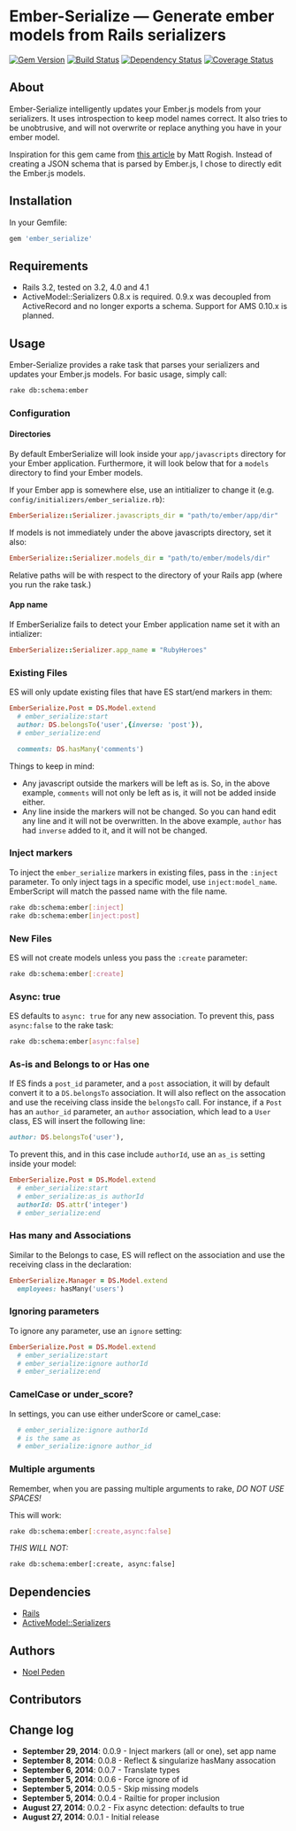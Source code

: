 Ember-Serialize &mdash; Generate ember models from Rails serializers
===================================================

[![Gem
Version](https://badge.fury.io/rb/ember_serialize.png)](http://badge.fury.io/rb/ember_serialize)
[![Build Status](https://secure.travis-ci.org/straydogstudio/ember_serialize.png?branch=master)](http://travis-ci.org/straydogstudio/ember_serialize)
[![Dependency Status](https://gemnasium.com/straydogstudio/ember_serialize.png?branch=master)](https://gemnasium.com/straydogstudio/ember_serialize)
[![Coverage Status](https://coveralls.io/repos/straydogstudio/ember_serialize/badge.png)](https://coveralls.io/r/straydogstudio/ember_serialize)

## About

Ember-Serialize intelligently updates your Ember.js models from your serializers. It uses introspection to keep model names correct. It also tries to be unobtrusive, and will not overwrite or replace anything you have in your ember model.

Inspiration for this gem came from [this article](http://techblog.fundinggates.com/blog/2013/03/automatically-generate-ember-models-from-rails-serializers/) by Matt Rogish. Instead of creating a JSON schema that is parsed by Ember.js, I chose to directly edit the Ember.js models.

## Installation

In your Gemfile:

```ruby
gem 'ember_serialize'
```

## Requirements

* Rails 3.2, tested on 3.2, 4.0 and 4.1
* ActiveModel::Serializers 0.8.x is required. 0.9.x was decoupled from ActiveRecord and no longer exports a schema. Support for AMS 0.10.x is planned.

## Usage

Ember-Serialize provides a rake task that parses your serializers and updates your Ember.js models. For basic usage, simply call:

```bash
rake db:schema:ember
```

### Configuration

#### Directories

By default EmberSerialize will look inside your `app/javascripts` directory for your Ember application. Furthermore, it will look below that for a `models` directory to find your Ember models.

If your Ember app is somewhere else, use an intitializer to change it (e.g. `config/initializers/ember_serialize.rb`):

```ruby
EmberSerialize::Serializer.javascripts_dir = "path/to/ember/app/dir"
```

If models is not immediately under the above javascripts directory, set it also:

```ruby
EmberSerialize::Serializer.models_dir = "path/to/ember/models/dir"
```

Relative paths will be with respect to the directory of your Rails app (where you run the rake task.)

#### App name

If EmberSerialize fails to detect your Ember application name set it with an intializer:

```ruby
EmberSerialize::Serializer.app_name = "RubyHeroes"
```

### Existing Files

ES will only update existing files that have ES start/end markers in them:

```ruby
EmberSerialize.Post = DS.Model.extend
  # ember_serialize:start
  author: DS.belongsTo('user',{inverse: 'post'}),
  # ember_serialize:end

  comments: DS.hasMany('comments')
```

Things to keep in mind:
* Any javascript outside the markers will be left as is. So, in the above example, `comments` will not only be left as is, it will not be added inside either.
* Any line inside the markers will not be changed. So you can hand edit any line and it will not be overwritten. In the above example, `author` has had `inverse` added to it, and it will not be changed.

### Inject markers

To inject the `ember_serialize` markers in existing files, pass in the `:inject` parameter. To only inject tags in a specific model, use `inject:model_name`. EmberScript will match the passed name with the file name.

```bash
rake db:schema:ember[:inject]
rake db:schema:ember[inject:post]
```

### New Files

ES will not create models unless you pass the `:create` parameter:

```bash
rake db:schema:ember[:create]
```

### Async: true

ES defaults to `async: true` for any new association. To prevent this, pass `async:false` to the rake task:

```bash
rake db:schema:ember[async:false]
```

### As-is and Belongs to or Has one

If ES finds a `post_id` parameter, and a `post` association, it will by default convert it to a `DS.belongsTo` association. It will also reflect on the assocation and use the receiving class inside the `belongsTo` call. For instance, if a `Post` has an `author_id` parameter, an `author` association, which lead to a `User` class, ES will insert the following line:

```ruby
author: DS.belongsTo('user'),
```

To prevent this, and in this case include `authorId`, use an `as_is` setting inside your model:

```ruby
EmberSerialize.Post = DS.Model.extend
  # ember_serialize:start
  # ember_serialize:as_is authorId
  authorId: DS.attr('integer')
  # ember_serialize:end
```

### Has many and Associations

Similar to the Belongs to case, ES will reflect on the association and use the receiving class in the declaration:

```ruby
EmberSerialize.Manager = DS.Model.extend
  employees: hasMany('users')
```

### Ignoring parameters

To ignore any parameter, use an `ignore` setting:

```ruby
EmberSerialize.Post = DS.Model.extend
  # ember_serialize:start
  # ember_serialize:ignore authorId
  # ember_serialize:end
```

### CamelCase or under_score?

In settings, you can use either underScore or camel_case:

```ruby
  # ember_serialize:ignore authorId
  # is the same as
  # ember_serialize:ignore author_id
```

### Multiple arguments

Remember, when you are passing multiple arguments to rake, _DO NOT USE SPACES!_

This will work:

```bash
rake db:schema:ember[:create,async:false]
```

_THIS WILL NOT:_

```bash
rake db:schema:ember[:create, async:false]
```

## Dependencies

- [Rails](https://github.com/rails/rails)
- [ActiveModel::Serializers](https://github.com/rails-api/active_model_serializers)

## Authors

* [Noel Peden](https://github.com/straydogstudio)

## Contributors

## Change log

- **September 29, 2014**: 0.0.9 - Inject markers (all or one), set app name
- **September 8, 2014**: 0.0.8 - Reflect & singularize hasMany assocation
- **September 6, 2014**: 0.0.7 - Translate types
- **September 5, 2014**: 0.0.6 - Force ignore of id
- **September 5, 2014**: 0.0.5 - Skip missing models
- **September 5, 2014**: 0.0.4 - Railtie for proper inclusion
- **August 27, 2014**: 0.0.2 - Fix async detection: defaults to true
- **August 27, 2014**: 0.0.1 - Initial release
